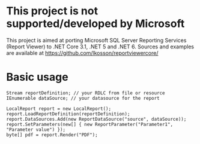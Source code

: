 # This project is not supported/developed by Microsoft

This project is aimed at porting Microsoft SQL Server Reporting Services (Report Viewer) to .NET Core 3.1, .NET 5 and .NET 6. Sources and examples are available at https://github.com/lkosson/reportviewercore/

# Basic usage


    Stream reportDefinition; // your RDLC from file or resource
    IEnumerable dataSource; // your datasource for the report
    
    LocalReport report = new LocalReport();
    report.LoadReportDefinition(reportDefinition);
    report.DataSources.Add(new ReportDataSource("source", dataSource));
    report.SetParameters(new[] { new ReportParameter("Parameter1", "Parameter value") });
    byte[] pdf = report.Render("PDF");
